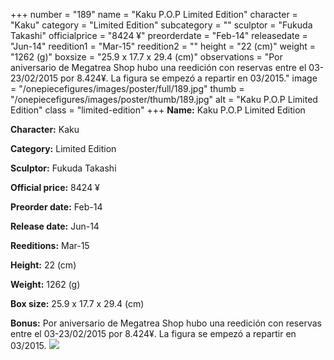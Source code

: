 +++
number = "189"
name = "Kaku P.O.P Limited Edition"
character = "Kaku"
category = "Limited Edition"
subcategory = ""
sculptor = "Fukuda Takashi"
officialprice = "8424 ¥"
preorderdate = "Feb-14"
releasedate = "Jun-14"
reedition1 = "Mar-15"
reedition2 = ""
height = "22 (cm)"
weight = "1262 (g)"
boxsize = "25.9 x 17.7 x 29.4 (cm)"
observations = "Por aniversario de Megatrea Shop hubo una reedición con reservas entre el 03-23/02/2015 por 8.424¥. La figura se empezó a repartir en 03/2015."
image = "/onepiecefigures/images/poster/full/189.jpg"
thumb = "/onepiecefigures/images/poster/thumb/189.jpg"
alt = "Kaku P.O.P Limited Edition"
class = "limited-edition"
+++
**Name:** Kaku P.O.P Limited Edition

**Character:** Kaku

**Category:** Limited Edition 

**Sculptor:** Fukuda Takashi

**Official price:** 8424 ¥

**Preorder date:** Feb-14

**Release date:** Jun-14

**Reeditions:** Mar-15

**Height:** 22 (cm)

**Weight:** 1262 (g)

**Box size:** 25.9 x 17.7 x 29.4 (cm)

**Bonus:** Por aniversario de Megatrea Shop hubo una reedición con reservas entre el 03-23/02/2015 por 8.424¥. La figura se empezó a repartir en 03/2015.
<img src="/onepiecefigures/images/poster/thumb/189.jpg">